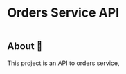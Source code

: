 <h1>Orders Service API</h1>
<img src= "">
<div> <h2>About 📕</h2>
  <p>This project is an API to orders service, </p>
</div>

 
